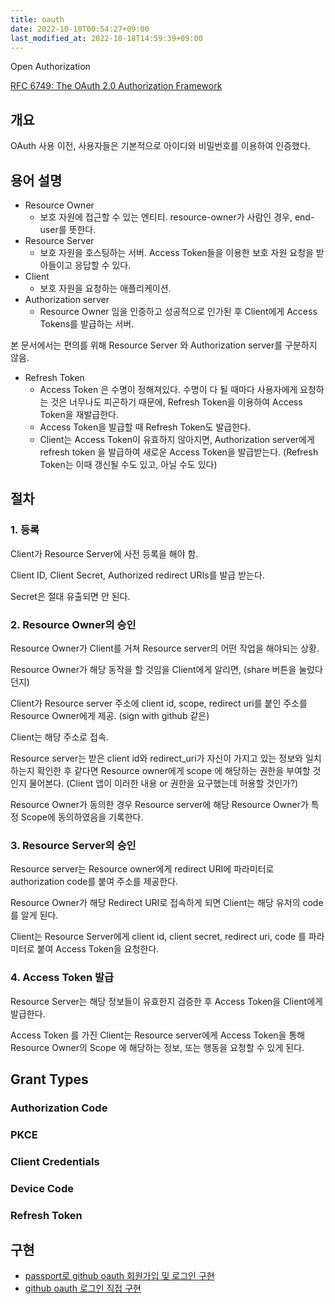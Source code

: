 ```yaml
---
title: oauth
date: 2022-10-10T00:54:27+09:00
last_modified_at: 2022-10-18T14:59:39+09:00
---
```


Open Authorization

[RFC 6749: The OAuth 2.0 Authorization Framework](https://www.rfc-editor.org/rfc/rfc6749)

## 개요

OAuth 사용 이전, 사용자들은 기본적으로 아이디와 비밀번호를 이용하여 인증했다.

## 용어 설명

- Resource Owner
	- 보호 자원에 접근할 수 있는 엔티티. resource-owner가 사람인 경우, end-user를 뜻한다.
- Resource Server
	- 보호 자원을 호스팅하는 서버. Access Token들을 이용한 보호 자원 요청을 받아들이고 응답할 수 있다.
- Client
	- 보호 자원을 요청하는 애플리케이션.
- Authorization server
	- Resource Owner 임을 인증하고 성공적으로 인가된 후 Client에게 Access Tokens를 발급하는 서버.

본 문서에서는 편의를 위해 Resource Server 와 Authorization server를 구분하지 않음.

- Refresh Token
	- Access Token 은 수명이 정해져있다. 수명이 다 될 때마다 사용자에게 요청하는 것은 너무나도 피곤하기 때문에, Refresh Token을 이용하여 Access Token을 재발급한다.
	- Access Token을 발급할 때 Refresh Token도 발급한다.
	- Client는 Access Token이 유효하지 않아지면, Authorization server에게 refresh token 을 발급하여 새로운 Access Token을 발급받는다. (Refresh Token는 이때 갱신될 수도 있고, 아닐 수도 있다)

## 절차

### 1. 등록
Client가 Resource Server에 사전 등록을 해야 함.

Client ID, Client Secret, Authorized redirect URIs를 발급 받는다.

Secret은 절대 유출되면 안 된다.

### 2. Resource Owner의 승인

Resource Owner가 Client를 거쳐 Resource server의 어떤 작업을 해야되는 상황.

Resource Owner가 해당 동작을 할 것임을 Client에게 알리면, (share 버튼을 눌렀다던지)

Client가 Resource server 주소에 client id, scope, redirect uri를 붙인 주소를 Resource Owner에게 제공. (sign with github 같은)

Client는 해당 주소로 접속.

Resource server는 받은 client id와 redirect_uri가 자신이 가지고 있는 정보와 일치하는지 확인한 후 같다면 Resource owner에게 scope 에 해당하는 권한을 부여할 것인지 물어본다. (Client 앱이 이러한 내용 or 권한을 요구했는데 허용할 것인가?)

Resource Owner가 동의한 경우 Resource server에 해당 Resource Owner가 특정 Scope에 동의하였음을 기록한다.

### 3. Resource Server의 승인

Resource server는 Resource owner에게 redirect URI에 파라미터로 authorization code를 붙여 주소를 제공한다.

Resource Owner가 해당 Redirect URI로 접속하게 되면 Client는 해당 유저의 code를 알게 된다.

Client는 Resource Server에게 client id, client secret, redirect uri, code 를 파라미터로 붙여 Access Token을 요청한다.

### 4. Access Token 발급

Resource Server는 해당 정보들이 유효한지 검증한 후 Access Token을 Client에게 발급한다.

Access Token 를 가진 Client는 Resource server에게 Access Token을 통해 Resource Owner의 Scope 에 해당하는 정보, 또는 행동을 요청할 수 있게 된다.


## Grant Types

### Authorization Code

### PKCE

### Client Credentials

### Device Code

### Refresh Token


## 구현

- [passport로 github oauth 회원가입 및 로그인 구현](passport로%20github%20oauth%20회원가입%20및%20로그인%20구현.md)
- [github oauth 로그인 직접 구현](github%20oauth%20로그인%20직접%20구현.md)